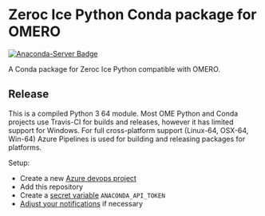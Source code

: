 # Zeroc Ice Python Conda package for OMERO
[![Anaconda-Server Badge](https://anaconda.org/ome/zeroc-ice36-python/badges/version.svg)](https://anaconda.org/ome/zeroc-ice36-python)

A Conda package for Zeroc Ice Python compatible with OMERO.


## Release
This is a compiled Python 3 64 module.
Most OME Python and Conda projects use Travis-CI for builds and releases, however it has limited support for Windows.
For full cross-platform support (Linux-64, OSX-64, Win-64) Azure Pipelines is used for building and releasing packages for platforms.

Setup:
- Create a new [Azure devops project](https://azure.microsoft.com/en-gb/services/devops/pipelines/)
- Add this repository
- Create a [secret variable](https://docs.microsoft.com/en-us/azure/devops/pipelines/process/variables?view=azure-devops&tabs=yaml%2Cbatch#secret-variables) `ANACONDA_API_TOKEN`
- [Adjust your notifications](https://docs.microsoft.com/en-us/azure/devops/notifications/manage-your-personal-notifications?view=azure-devops&tabs=preview-page) if necessary
